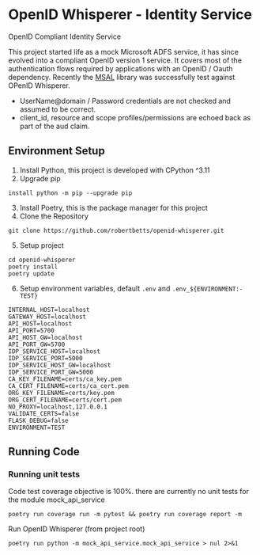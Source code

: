 # OpenID Whisperer - Identity Service
OpenID Compliant Identity Service

This project started life as a mock Microsoft ADFS service, it has since evolved into a compliant
OpenID version 1 service. It covers most of the authentication flows required by applications with
an OpenID / Oauth dependency. Recently the [MSAL](https://pypi.org/project/msal/) library was successfully
test against OPenID Whisperer.

* UserName@domain / Password credentials are not checked and assumed to be correct.
* client_id, resource and scope profiles/permissions are echoed back as part of the aud claim. 

## Environment Setup
1. Install Python, this project is developed with CPython ^3.11
2. Upgrade pip 

```commandline
install python -m pip --upgrade pip
```
3. Install Poetry, this is the package manager for this project
4. Clone the Repository

```commandline
git clone https://github.com/robertbetts/openid-whisperer.git
```
5. Setup project

```commandline
cd openid-whisperer
poetry install
poetry update
```
6. Setup environment variables, default `.env` and `.env_${ENVIRONMENT:-TEST}`

```
INTERNAL_HOST=localhost
GATEWAY_HOST=localhost
API_HOST=localhost
API_PORT=5700
API_HOST_GW=localhost
API_PORT_GW=5700
IDP_SERVICE_HOST=localhost
IDP_SERVICE_PORT=5000
IDP_SERVICE_HOST_GW=localhost
IDP_SERVICE_PORT_GW=5000
CA_KEY_FILENAME=certs/ca_key.pem
CA_CERT_FILENAME=certs/ca_cert.pem
ORG_KEY_FILENAME=certs/key.pem
ORG_CERT_FILENAME=certs/cert.pem
NO_PROXY=localhost,127.0.0.1
VALIDATE_CERTS=false
FLASK_DEBUG=false
ENVIRONMENT=TEST
```

## Running Code
### Running unit tests
Code test coverage objective is 100%. there are currently no unit tests for the module mock_api_service
```commandline
poetry run coverage run -m pytest && poetry run coverage report -m
```

Run OpenID Whisperer (from project root)
```commandline
poetry run python -m mock_api_service.mock_api_service > nul 2>&1
```
